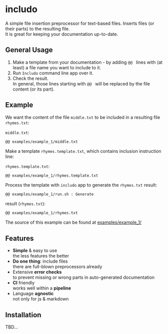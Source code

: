 <!--- Comments are Fun --->

# includo

A simple file insertion preprocessor for text-based files. Inserts files (or their parts) to the resulting file.  
It is great for keeping your documentation up-to-date.

## General Usage

1. Make a template from your documentation - by adding `@@ ` lines with (at least) a file name you want to include to it.
2. Run `Includo` command line app over it.
3. Check the result.  
   In general, those lines starting with `@@ ` will be replaced by the file content (or its part).

## Example

We want the content of the file `middle.txt` to be included in a resulting file `rhymes.txt`:

`middle.txt`:

```
@@ examples/example_1/middle.txt
```

Make a template `rhymes.template.txt`, which contains inclusion instruction line:

`rhymes.template.txt`:

```
@@ examples/example_1/rhymes.template.txt
```

Process the template with `includo` app to generate the `rhymes.txt` result:

```sh
@@ examples/example_1/run.sh : Generate
```

result (`rhymes.txt`):

```
@@ examples/example_1/rhymes.txt
```

The source of this example can be found at [examples/example_1/](examples/example_1/)

## Features

- **Simple** & easy to use  
  the less features the better
- **Do one thing**: include files  
  there are full-blown preprocessors already
- Extensive **error checks**  
  to prevent missing or wrong parts in auto-generated documentation
- **CI** friendly  
  works well within a **pipeline**
- Language **agnostic**  
  not only for js & markdown

## Installation

TBD...

#
